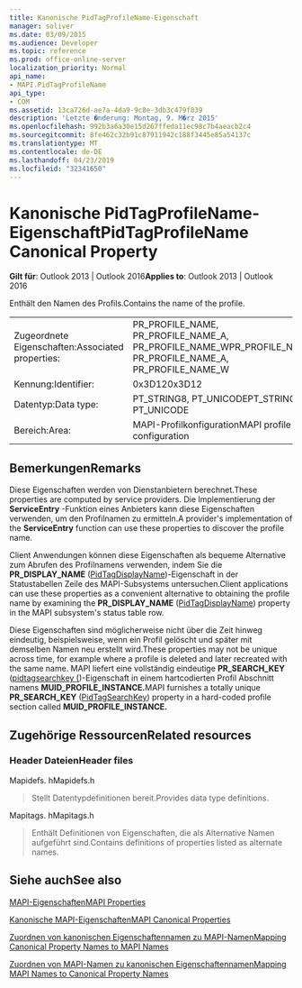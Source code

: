 ```yaml
---
title: Kanonische PidTagProfileName-Eigenschaft
manager: soliver
ms.date: 03/09/2015
ms.audience: Developer
ms.topic: reference
ms.prod: office-online-server
localization_priority: Normal
api_name:
- MAPI.PidTagProfileName
api_type:
- COM
ms.assetid: 13ca726d-ae7a-4da9-9c8e-3db3c479f839
description: 'Letzte �nderung: Montag, 9. M�rz 2015'
ms.openlocfilehash: 992b3a6a30e15d267ffeda11ec98c7b4aeacb2c4
ms.sourcegitcommit: 8fe462c32b91c87911942c188f3445e85a54137c
ms.translationtype: MT
ms.contentlocale: de-DE
ms.lasthandoff: 04/23/2019
ms.locfileid: "32341650"
---
```

# <a name="pidtagprofilename-canonical-property"></a><span data-ttu-id="0074c-103">Kanonische PidTagProfileName-Eigenschaft</span><span class="sxs-lookup"><span data-stu-id="0074c-103">PidTagProfileName Canonical Property</span></span>

  
  
<span data-ttu-id="0074c-104">**Gilt für**: Outlook 2013 | Outlook 2016</span><span class="sxs-lookup"><span data-stu-id="0074c-104">**Applies to**: Outlook 2013 | Outlook 2016</span></span> 
  
<span data-ttu-id="0074c-105">Enthält den Namen des Profils.</span><span class="sxs-lookup"><span data-stu-id="0074c-105">Contains the name of the profile.</span></span>
  
|||
|:-----|:-----|
|<span data-ttu-id="0074c-106">Zugeordnete Eigenschaften:</span><span class="sxs-lookup"><span data-stu-id="0074c-106">Associated properties:</span></span>  <br/> |<span data-ttu-id="0074c-107">PR_PROFILE_NAME, PR_PROFILE_NAME_A, PR_PROFILE_NAME_W</span><span class="sxs-lookup"><span data-stu-id="0074c-107">PR_PROFILE_NAME, PR_PROFILE_NAME_A, PR_PROFILE_NAME_W</span></span>  <br/> |
|<span data-ttu-id="0074c-108">Kennung:</span><span class="sxs-lookup"><span data-stu-id="0074c-108">Identifier:</span></span>  <br/> |<span data-ttu-id="0074c-109">0x3D12</span><span class="sxs-lookup"><span data-stu-id="0074c-109">0x3D12</span></span>  <br/> |
|<span data-ttu-id="0074c-110">Datentyp:</span><span class="sxs-lookup"><span data-stu-id="0074c-110">Data type:</span></span>  <br/> |<span data-ttu-id="0074c-111">PT_STRING8, PT_UNICODE</span><span class="sxs-lookup"><span data-stu-id="0074c-111">PT_STRING8, PT_UNICODE</span></span>  <br/> |
|<span data-ttu-id="0074c-112">Bereich:</span><span class="sxs-lookup"><span data-stu-id="0074c-112">Area:</span></span>  <br/> |<span data-ttu-id="0074c-113">MAPI-Profilkonfiguration</span><span class="sxs-lookup"><span data-stu-id="0074c-113">MAPI profile configuration</span></span>  <br/> |
   
## <a name="remarks"></a><span data-ttu-id="0074c-114">Bemerkungen</span><span class="sxs-lookup"><span data-stu-id="0074c-114">Remarks</span></span>

<span data-ttu-id="0074c-115">Diese Eigenschaften werden von Dienstanbietern berechnet.</span><span class="sxs-lookup"><span data-stu-id="0074c-115">These properties are computed by service providers.</span></span> <span data-ttu-id="0074c-116">Die Implementierung der **ServiceEntry** -Funktion eines Anbieters kann diese Eigenschaften verwenden, um den Profilnamen zu ermitteln.</span><span class="sxs-lookup"><span data-stu-id="0074c-116">A provider's implementation of the **ServiceEntry** function can use these properties to discover the profile name.</span></span> 
  
<span data-ttu-id="0074c-117">Client Anwendungen können diese Eigenschaften als bequeme Alternative zum Abrufen des Profilnamens verwenden, indem Sie die **PR_DISPLAY_NAME** ([PidTagDisplayName](pidtagdisplayname-canonical-property.md))-Eigenschaft in der Statustabellen Zeile des MAPI-Subsystems untersuchen.</span><span class="sxs-lookup"><span data-stu-id="0074c-117">Client applications can use these properties as a convenient alternative to obtaining the profile name by examining the **PR_DISPLAY_NAME** ([PidTagDisplayName](pidtagdisplayname-canonical-property.md)) property in the MAPI subsystem's status table row.</span></span>
  
<span data-ttu-id="0074c-118">Diese Eigenschaften sind möglicherweise nicht über die Zeit hinweg eindeutig, beispielsweise, wenn ein Profil gelöscht und später mit demselben Namen neu erstellt wird.</span><span class="sxs-lookup"><span data-stu-id="0074c-118">These properties may not be unique across time, for example where a profile is deleted and later recreated with the same name.</span></span> <span data-ttu-id="0074c-119">MAPI liefert eine vollständig eindeutige **PR_SEARCH_KEY** ([pidtagsearchkey (](pidtagsearchkey-canonical-property.md))-Eigenschaft in einem hartcodierten Profil Abschnitt namens **MUID_PROFILE_INSTANCE.**</span><span class="sxs-lookup"><span data-stu-id="0074c-119">MAPI furnishes a totally unique **PR_SEARCH_KEY** ([PidTagSearchKey](pidtagsearchkey-canonical-property.md)) property in a hard-coded profile section called **MUID_PROFILE_INSTANCE.**</span></span>
  
## <a name="related-resources"></a><span data-ttu-id="0074c-120">Zugehörige Ressourcen</span><span class="sxs-lookup"><span data-stu-id="0074c-120">Related resources</span></span>

### <a name="header-files"></a><span data-ttu-id="0074c-121">Header Dateien</span><span class="sxs-lookup"><span data-stu-id="0074c-121">Header files</span></span>

<span data-ttu-id="0074c-122">Mapidefs. h</span><span class="sxs-lookup"><span data-stu-id="0074c-122">Mapidefs.h</span></span>
  
> <span data-ttu-id="0074c-123">Stellt Datentypdefinitionen bereit.</span><span class="sxs-lookup"><span data-stu-id="0074c-123">Provides data type definitions.</span></span>
    
<span data-ttu-id="0074c-124">Mapitags. h</span><span class="sxs-lookup"><span data-stu-id="0074c-124">Mapitags.h</span></span>
  
> <span data-ttu-id="0074c-125">Enthält Definitionen von Eigenschaften, die als Alternative Namen aufgeführt sind.</span><span class="sxs-lookup"><span data-stu-id="0074c-125">Contains definitions of properties listed as alternate names.</span></span>
    
## <a name="see-also"></a><span data-ttu-id="0074c-126">Siehe auch</span><span class="sxs-lookup"><span data-stu-id="0074c-126">See also</span></span>



[<span data-ttu-id="0074c-127">MAPI-Eigenschaften</span><span class="sxs-lookup"><span data-stu-id="0074c-127">MAPI Properties</span></span>](mapi-properties.md)
  
[<span data-ttu-id="0074c-128">Kanonische MAPI-Eigenschaften</span><span class="sxs-lookup"><span data-stu-id="0074c-128">MAPI Canonical Properties</span></span>](mapi-canonical-properties.md)
  
[<span data-ttu-id="0074c-129">Zuordnen von kanonischen Eigenschaftennamen zu MAPI-Namen</span><span class="sxs-lookup"><span data-stu-id="0074c-129">Mapping Canonical Property Names to MAPI Names</span></span>](mapping-canonical-property-names-to-mapi-names.md)
  
[<span data-ttu-id="0074c-130">Zuordnen von MAPI-Namen zu kanonischen Eigenschaftennamen</span><span class="sxs-lookup"><span data-stu-id="0074c-130">Mapping MAPI Names to Canonical Property Names</span></span>](mapping-mapi-names-to-canonical-property-names.md)

